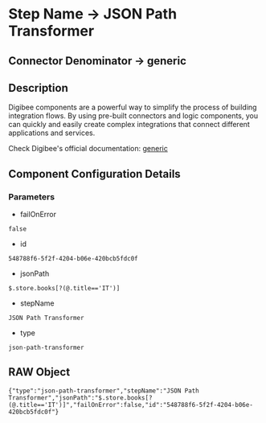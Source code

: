 # Step Name -> JSON Path Transformer
## Connector Denominator -> generic

## Description

Digibee components are a powerful way to simplify the process of building integration flows. By using pre-built connectors and logic components, you can quickly and easily create complex integrations that connect different applications and services.

Check Digibee's official documentation: [generic](https://docs.digibee.com/documentation "Digibee documentation")

## Component Configuration Details
### Parameters

* failOnError
```
false
```

* id
```
548788f6-5f2f-4204-b06e-420bcb5fdc0f
```

* jsonPath
```
$.store.books[?(@.title=='IT')]
```

* stepName
```
JSON Path Transformer
```

* type
```
json-path-transformer
```


## RAW Object

```
{"type":"json-path-transformer","stepName":"JSON Path Transformer","jsonPath":"$.store.books[?(@.title=='IT')]","failOnError":false,"id":"548788f6-5f2f-4204-b06e-420bcb5fdc0f"}
```